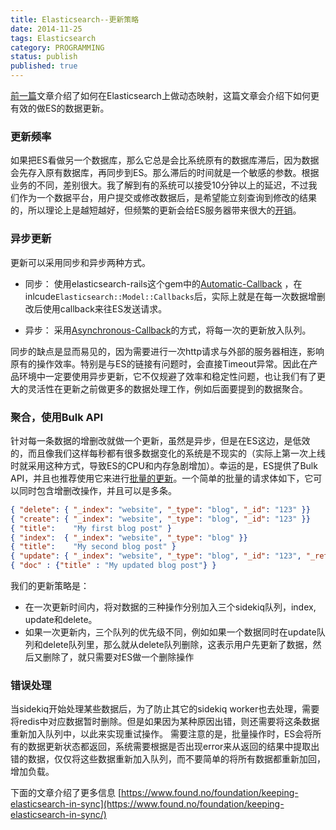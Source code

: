 ```yaml
---
title: Elasticsearch--更新策略
date: 2014-11-25
tags: Elasticsearch
category: PROGRAMMING
status: publish
published: true
---
```

[前一篇](/blogs/2014/11/24/elasticsearch-mapping.html)文章介绍了如何在Elasticsearch上做动态映射，这篇文章会介绍下如何更有效的做ES的数据更新。

### 更新频率
如果把ES看做另一个数据库，那么它总是会比系统原有的数据库滞后，因为数据会先存入原有数据库，再同步到ES。那么滞后的时间就是一个敏感的参数。根据业务的不同，差别很大。我了解到有的系统可以接受10分钟以上的延迟，不过我们作为一个数据平台，用户提交或修改数据后，是希望能立刻查询到修改的结果的，所以理论上是越短越好，但频繁的更新会给ES服务器带来很大的[开销](https://www.found.no/foundation/keeping-elasticsearch-in-sync/#the-problems-of-too-frequent-updates-and-non-batch-updates)。

### 异步更新
更新可以采用同步和异步两种方式。

* 同步：
使用elasticsearch-rails这个gem中的[Automatic-Callback](https://github.com/elasticsearch/elasticsearch-rails/tree/master/elasticsearch-model#automatic-callbacks)
，在inlcude```Elasticsearch::Model::Callbacks```后，实际上就是在每一次数据增删改后使用callback来往ES发送请求。

* 异步：
采用[Asynchronous-Callback](https://github.com/elasticsearch/elasticsearch-rails/tree/master/elasticsearch-model#asynchronous-callbacks)的方式，将每一次的更新放入队列。

同步的缺点是显而易见的，因为需要进行一次http请求与外部的服务器相连，影响原有的操作效率。特别是与ES的链接有问题时，会直接Timeout异常。因此在产品环境中一定要使用异步更新，它不仅规避了效率和稳定性问题，也让我们有了更大的灵活性在更新之前做更多的数据处理工作，例如后面要提到的数据聚合。


### 聚合，使用Bulk API
针对每一条数据的增删改就做一个更新，虽然是异步，但是在ES这边，是低效的，而且像我们这样每秒都有很多数据变化的系统是不现实的（实际上第一次上线时就采用这种方式，导致ES的CPU和内存急剧增加）。幸运的是，ES提供了Bulk API，并且也推荐使用它来进行[批量的更新](http://www.elasticsearch.org/guide/en/elasticsearch/guide/current/bulk.html#bulk)。一个简单的批量的请求体如下，它可以同时包含增删改操作，并且可以是多条。

```json
{ "delete": { "_index": "website", "_type": "blog", "_id": "123" }} 
{ "create": { "_index": "website", "_type": "blog", "_id": "123" }}
{ "title":    "My first blog post" }
{ "index":  { "_index": "website", "_type": "blog" }}
{ "title":    "My second blog post" }
{ "update": { "_index": "website", "_type": "blog", "_id": "123", "_retry_on_conflict" : 3} }
{ "doc" : {"title" : "My updated blog post"} } 
```
我们的更新策略是：

* 在一次更新时间内，将对数据的三种操作分别加入三个sidekiq队列，index, update和delete。
* 如果一次更新内，三个队列的优先级不同，例如如果一个数据同时在update队列和delete队列里，那么就从delete队列删除，这表示用户先更新了数据，然后又删除了，就只需要对ES做一个删除操作

### 错误处理
当sidekiq开始处理某些数据后，为了防止其它的sidekiq worker也去处理，需要将redis中对应数据暂时删除。但是如果因为某种原因出错，则还需要将这条数据重新加入队列中，以此来实现重试操作。
需要注意的是，批量操作时，ES会将所有的数据更新状态都返回，系统需要根据是否出现error来从返回的结果中提取出错的数据，仅仅将这些数据重新加入队列，而不要简单的将所有数据都重新加回，增加负载。

下面的文章介绍了更多信息
[https://www.found.no/foundation/keeping-elasticsearch-in-sync](https://www.found.no/foundation/keeping-elasticsearch-in-sync/)
